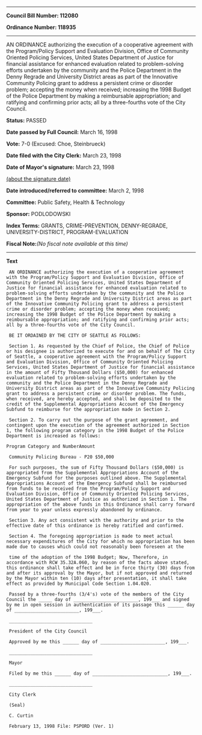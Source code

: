 

********

**Council Bill Number: 112080**
   
**Ordinance Number: 118935**
********

 AN ORDINANCE authorizing the execution of a cooperative agreement with the Program/Policy Support and Evaluation Division, Office of Community Oriented Policing Services, United States Department of Justice for financial assistance for enhanced evaluation related to problem-solving efforts undertaken by the community and the Police Department in the Denny Regrade and University District areas as part of the Innovative Community Policing grant to address a persistent crime or disorder problem; accepting the money when received; increasing the 1998 Budget of the Police Department by making a reimbursable appropriation; and ratifying and confirming prior acts; all by a three-fourths vote of the City Council.

**Status:** PASSED
   
**Date passed by Full Council:** March 16, 1998
   
**Vote:** 7-0 (Excused: Choe, Steinbrueck)
   
**Date filed with the City Clerk:** March 23, 1998
   
**Date of Mayor's signature:** March 23, 1998
   
[(about the signature date)](/~public/approvaldate.htm)
   
   
   
**Date introduced/referred to committee:** March 2, 1998
   
**Committee:** Public Safety, Health & Technology
   
**Sponsor:** PODLODOWSKI
   
   
**Index Terms:** GRANTS, CRIME-PREVENTION, DENNY-REGRADE, UNIVERSITY-DISTRICT, PROGRAM-EVALUATION

**Fiscal Note:**_(No fiscal note available at this time)_

********

**Text**
   
```
 AN ORDINANCE authorizing the execution of a cooperative agreement with the Program/Policy Support and Evaluation Division, Office of Community Oriented Policing Services, United States Department of Justice for financial assistance for enhanced evaluation related to problem-solving efforts undertaken by the community and the Police Department in the Denny Regrade and University District areas as part of the Innovative Community Policing grant to address a persistent crime or disorder problem; accepting the money when received; increasing the 1998 Budget of the Police Department by making a reimbursable appropriation; and ratifying and confirming prior acts; all by a three-fourths vote of the City Council.

 BE IT ORDAINED BY THE CITY OF SEATTLE AS FOLLOWS:

 Section 1. As requested by the Chief of Police, the Chief of Police or his designee is authorized to execute for and on behalf of The City of Seattle, a cooperative agreement with the Program/Policy Support and Evaluation Division, Office of Community Oriented Policing Services, United States Department of Justice for financial assistance in the amount of Fifty Thousand Dollars ($50,000) for enhanced evaluation related to problem-solving efforts undertaken by the community and the Police Department in the Denny Regrade and University District areas as part of the Innovative Community Policing grant to address a persistent crime or disorder problem. The funds, when received, are hereby accepted, and shall be deposited to the credit of the Supplemental Appropriations Account of the Emergency Subfund to reimburse for the appropriation made in Section 2.

 Section 2. To carry out the purpose of the grant agreement, and contingent upon the execution of the agreement authorized in Section 1, the following program category in the 1998 Budget of the Police Department is increased as follows:

Program Category and NumberAmount

 Community Policing Bureau - P20 $50,000

 For such purposes, the sum of Fifty Thousand Dollars ($50,000) is appropriated from the Supplemental Appropriations Account of the Emergency Subfund for the purposes outlined above. The Supplemental Appropriations Account of the Emergency Subfund shall be reimbursed from funds to be received from the Program/Policy Support and Evaluation Division, Office of Community Oriented Policing Services, United States Department of Justice as authorized in Section 1. The appropriation of the above funds in this Ordinance shall carry forward from year to year unless expressly abandoned by ordinance.

 Section 3. Any act consistent with the authority and prior to the effective date of this ordinance is hereby ratified and confirmed.

 Section 4. The foregoing appropriation is made to meet actual necessary expenditures of the City for which no appropriation has been made due to causes which could not reasonably been foreseen at the

 time of the adoption of the 1998 Budget; Now, Therefore, in accordance with RCW 35.32A.060, by reason of the facts above stated, this ordinance shall take effect and be in force thirty (30) days from and after its approval by the Mayor, but if not approved and returned by the Mayor within ten (10) days after presentation, it shall take effect as provided by Municipal Code Section 1.04.020.

 Passed by a three-fourths (3/4's) vote of the members of the City Council the _____ day of ________________________, 199___ and signed by me in open session in authentication of its passage this ______ day of ________________________, 199___.

 _______________________________

 President of the City Council

 Approved by me this ______ day of ________________________, 199___.

 _______________________________

 Mayor

 Filed by me this ______ day of ____________________________, 199___.

 _______________________________

 City Clerk

 (Seal)

 C. Curtin

 February 13, 1998 File: PSPORD (Ver. 1)

```
